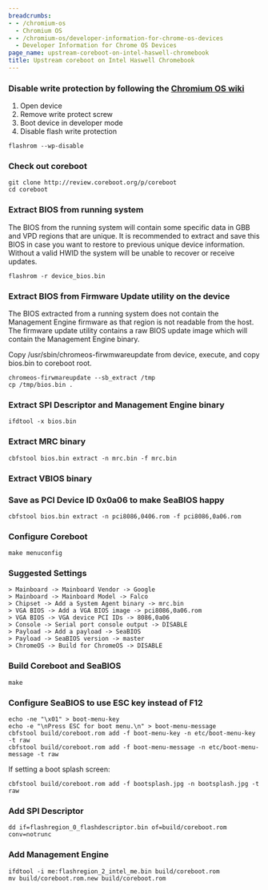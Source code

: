 ```yaml
---
breadcrumbs:
- - /chromium-os
  - Chromium OS
- - /chromium-os/developer-information-for-chrome-os-devices
  - Developer Information for Chrome OS Devices
page_name: upstream-coreboot-on-intel-haswell-chromebook
title: Upstream coreboot on Intel Haswell Chromebook
---
```


### Disable write protection by following the [Chromium OS wiki](/chromium-os/developer-information-for-chrome-os-devices)

1.  Open device
2.  Remove write protect screw
3.  Boot device in developer mode
4.  Disable flash write protection

```none
flashrom --wp-disable
```

### Check out coreboot

```none
git clone http://review.coreboot.org/p/coreboot
cd coreboot
```

### Extract BIOS from running system

The BIOS from the running system will contain some specific data in GBB and VPD
regions that are unique. It is recommended to extract and save this BIOS in case
you want to restore to previous unique device information. Without a valid HWID
the system will be unable to recover or receive updates.

```none
flashrom -r device_bios.bin
```

### Extract BIOS from Firmware Update utility on the device

The BIOS extracted from a running system does not contain the Management Engine
firmware as that region is not readable from the host. The firmware update
utility contains a raw BIOS update image which will contain the Management
Engine binary.

Copy /usr/sbin/chromeos-firwmwareupdate from device, execute, and copy bios.bin
to coreboot root.

```none
chromeos-firwmareupdate --sb_extract /tmp
cp /tmp/bios.bin .
```

### Extract SPI Descriptor and Management Engine binary

```none
ifdtool -x bios.bin
```

### Extract MRC binary

```none
cbfstool bios.bin extract -n mrc.bin -f mrc.bin
```

### Extract VBIOS binary

### Save as PCI Device ID 0x0a06 to make SeaBIOS happy

```none
cbfstool bios.bin extract -n pci8086,0406.rom -f pci8086,0a06.rom
```

### Configure Coreboot

```none
make menuconfig
```

### Suggested Settings

```none
> Mainboard -> Mainboard Vendor -> Google
> Mainboard -> Mainboard Model -> Falco
> Chipset -> Add a System Agent binary -> mrc.bin
> VGA BIOS -> Add a VGA BIOS image -> pci8086,0a06.rom
> VGA BIOS -> VGA device PCI IDs -> 8086,0a06
> Console -> Serial port console output -> DISABLE
> Payload -> Add a payload -> SeaBIOS
> Payload -> SeaBIOS version -> master
> ChromeOS -> Build for ChromeOS -> DISABLE
```

### Build Coreboot and SeaBIOS

```none
make
```

### Configure SeaBIOS to use ESC key instead of F12

```none
echo -ne "\x01" > boot-menu-key
echo -e "\nPress ESC for boot menu.\n" > boot-menu-message
cbfstool build/coreboot.rom add -f boot-menu-key -n etc/boot-menu-key -t raw
cbfstool build/coreboot.rom add -f boot-menu-message -n etc/boot-menu-message -t raw
```

If setting a boot splash screen:

```none
cbfstool build/coreboot.rom add -f bootsplash.jpg -n bootsplash.jpg -t raw
```

### Add SPI Descriptor

```none
dd if=flashregion_0_flashdescriptor.bin of=build/coreboot.rom conv=notrunc
```

### Add Management Engine

```none
ifdtool -i me:flashregion_2_intel_me.bin build/coreboot.rom
mv build/coreboot.rom.new build/coreboot.rom
```
